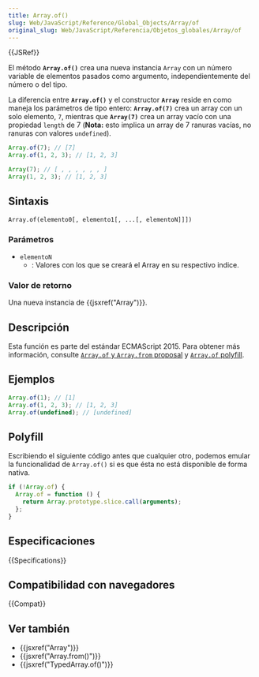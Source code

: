 ```yaml
---
title: Array.of()
slug: Web/JavaScript/Reference/Global_Objects/Array/of
original_slug: Web/JavaScript/Referencia/Objetos_globales/Array/of
---
```


{{JSRef}}

El método **`Array.of()`** crea una nueva instancia `Array` con un número variable de elementos pasados como argumento, independientemente del número o del tipo.

La diferencia entre **`Array.of()`** y el constructor **`Array`** reside en como maneja los parámetros de tipo entero: **`Array.of(7)`** crea un array con un solo elemento, `7`, mientras que **`Array(7)`** crea un array vacío con una propiedad `length` de 7 (**Nota:** esto implica un array de 7 ranuras vacías, no ranuras con valores `undefined`).

```js
Array.of(7); // [7]
Array.of(1, 2, 3); // [1, 2, 3]

Array(7); // [ , , , , , , ]
Array(1, 2, 3); // [1, 2, 3]
```

## Sintaxis

```
Array.of(elemento0[, elemento1[, ...[, elementoN]]])
```

### Parámetros

- `elementoN`
  - : Valores con los que se creará el Array en su respectivo indice.

### Valor de retorno

Una nueva instancia de {{jsxref("Array")}}.

## Descripción

Esta función es parte del estándar ECMAScript 2015. Para obtener más información, consulte [`Array.of` y `Array.from` proposal](https://gist.github.com/rwaldron/1074126) y [`Array.of` polyfill](https://gist.github.com/rwaldron/3186576).

## Ejemplos

```js
Array.of(1); // [1]
Array.of(1, 2, 3); // [1, 2, 3]
Array.of(undefined); // [undefined]
```

## Polyfill

Escribiendo el siguiente código antes que cualquier otro, podemos emular la funcionalidad de `Array.of()` si es que ésta no está disponible de forma nativa.

```js
if (!Array.of) {
  Array.of = function () {
    return Array.prototype.slice.call(arguments);
  };
}
```

## Especificaciones

{{Specifications}}

## Compatibilidad con navegadores

{{Compat}}

## Ver también

- {{jsxref("Array")}}
- {{jsxref("Array.from()")}}
- {{jsxref("TypedArray.of()")}}
